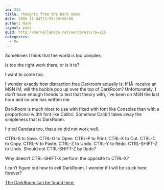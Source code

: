 ```yaml
---
id: 215
title: Thoughts from the Dark Room
date: 2006-11-04T13:52:20+00:00
author: Mark
layout: post
guid: http://markallanson.net/wordpress/?p=215
categories:
  - Me
---
```

Sometimes I think that the world is too complex.

Is too the right work there, or is it to?

I want to come too.

I wonder exactly how distraction free Darkroom actually is. If IÂ  receive an MSN IM, will the bubble pop up over the top of DarkRoom? Unfortunately, I don&#8217;t have enough friends to test that theory with, i&#8217;ve been on MSN the last hour and no one has written me.

DarkRoom is much nicer to use with fixed with font like Consolas than with a proportional width font like Calibri. Somehow Calibri takes away the simpleness that is DarkRoom.

I tried Candara too, that also did not work well.

CTRL-S to Save. CTRL-O to Open. CTRL-P to Print. CTRL-X to Cut. CTRL-C to Copy. CTRL-V to Paste. CTRL-Z to Undo. CTRL-Y to Redo. CTRL-SHIFT-Z to Undo. Should not CTRL-SHIFT-Z by Redo?

Why doesn&#8217;t CTRL-SHIFT-X perform the opposite to CTRL-X?

I can&#8217;t figure out how to exit DarkRoom. I wonder if I will be stuck here forever?

[The DarkRoom can be found here.](http://they.misled.us/dark-room "The Dark Room")